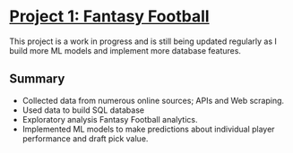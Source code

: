 # [Project 1: Fantasy Football](https://github.com/brock-ricker/fantasy_football)

This project is a work in progress and is still being updated regularly as I build more ML models and implement more database features.

Summary
---
* Collected data from numerous online sources; APIs and Web scraping.
* Used data to build SQL database
* Exploratory analysis Fantasy Football analytics. 
* Implemented ML models to make predictions about individual player performance and draft pick value.
